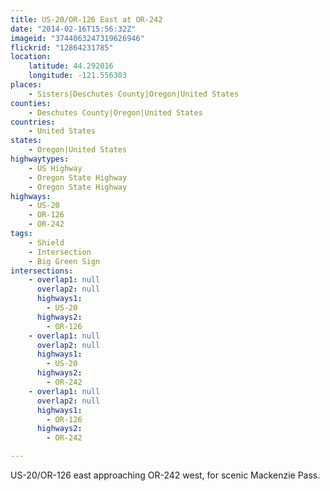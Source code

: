 ```yaml
---
title: US-20/OR-126 East at OR-242
date: "2014-02-16T15:56:32Z"
imageid: "3744063247319626946"
flickrid: "12864231785"
location:
    latitude: 44.292016
    longitude: -121.556303
places:
    - Sisters|Deschutes County|Oregon|United States
counties:
    - Deschutes County|Oregon|United States
countries:
    - United States
states:
    - Oregon|United States
highwaytypes:
    - US Highway
    - Oregon State Highway
    - Oregon State Highway
highways:
    - US-20
    - OR-126
    - OR-242
tags:
    - Shield
    - Intersection
    - Big Green Sign
intersections:
    - overlap1: null
      overlap2: null
      highways1:
        - US-20
      highways2:
        - OR-126
    - overlap1: null
      overlap2: null
      highways1:
        - US-20
      highways2:
        - OR-242
    - overlap1: null
      overlap2: null
      highways1:
        - OR-126
      highways2:
        - OR-242

---
```

US-20/OR-126 east approaching OR-242 west, for scenic Mackenzie Pass.